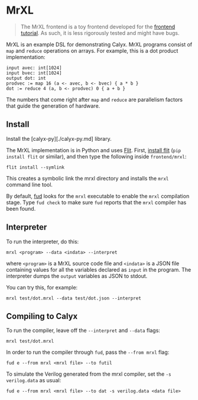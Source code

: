 # MrXL

> The MrXL frontend is a toy frontend developed for the [frontend tutorial][fronttut]. As such, it is less rigorously tested and might have bugs.

MrXL is an example DSL for demonstrating Calyx. MrXL programs consist of `map` and `reduce` operations on arrays. For example, this is a dot product implementation:

    input avec: int[1024]
    input bvec: int[1024]
    output dot: int
    prodvec := map 16 (a <- avec, b <- bvec) { a * b }
    dot := reduce 4 (a, b <- prodvec) 0 { a + b }

The numbers that come right after `map` and `reduce` are parallelism factors that guide the generation of hardware.


Install
-------

Install the [calyx-py][./calyx-py.md] library.

The MrXL implementation is in Python and uses [Flit][].
First, [install flit][flit] (`pip install flit` or similar), and then type the
following inside `frontend/mrxl`:

    flit install --symlink

This creates a symbolic link the mrxl directory and installs the `mrxl` command
line tool.

By default, [fud](../tools/fud.md) looks for the `mrxl` executable to enable
the `mrxl` compilation stage.
Type `fud check` to make sure `fud` reports that the `mrxl` compiler has been
found.


Interpreter
-----------

To run the interpreter, do this:

    mrxl <program> --data <indata> --interpret

where `<program>` is a MrXL source code file and `<indata>` is a JSON file containing values for all the variables declared as `input` in the program. The interpreter dumps the `output` variables as JSON to stdout.

You can try this, for example:

    mrxl test/dot.mrxl --data test/dot.json --interpret

Compiling to Calyx
------------------

To run the compiler, leave off the `--interpret` and `--data` flags:

    mrxl test/dot.mrxl

In order to run the compiler through `fud`, pass the `--from mrxl` flag:

    fud e --from mrxl <mrxl file> --to futil

To simulate the Verilog generated from the mrxl compiler, set the `-s
verilog.data` as usual:

    fud e --from mrxl <mrxl file> --to dat -s verilog.data <data file>


[flit]: https://flit.readthedocs.io/en/latest/index.html
[fronttut]: ./tutorial/frontend-tut.md
